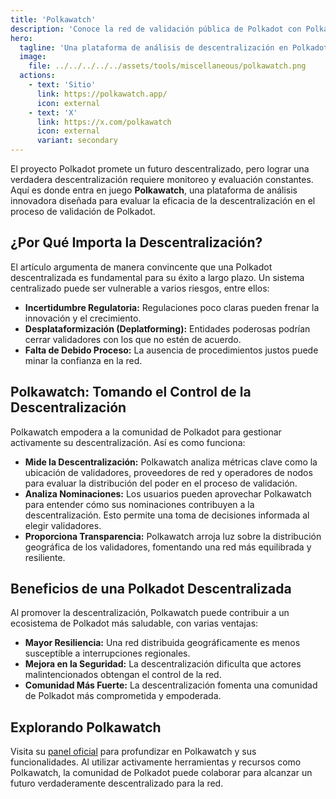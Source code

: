 ```yaml
---
title: 'Polkawatch'
description: 'Conoce la red de validación pública de Polkadot con Polkawatch, una herramienta de análisis y monitoreo de la descentralización en Polkadot.'
hero:
  tagline: 'Una plataforma de análisis de descentralización en Polkadot.'
  image: 
    file: ../../../../../assets/tools/miscellaneous/polkawatch.png
  actions:
    - text: 'Sitio'
      link: https://polkawatch.app/
      icon: external
    - text: 'X'
      link: https://x.com/polkawatch
      icon: external
      variant: secondary
---
```


El proyecto Polkadot promete un futuro descentralizado, pero lograr una verdadera descentralización requiere monitoreo y evaluación constantes. Aquí es donde entra en juego **Polkawatch**, una plataforma de análisis innovadora diseñada para evaluar la eficacia de la descentralización en el proceso de validación de Polkadot.

## ¿Por Qué Importa la Descentralización?
El artículo argumenta de manera convincente que una Polkadot descentralizada es fundamental para su éxito a largo plazo. Un sistema centralizado puede ser vulnerable a varios riesgos, entre ellos:
- **Incertidumbre Regulatoria:** Regulaciones poco claras pueden frenar la innovación y el crecimiento.  
- **Desplataformización (Deplatforming):** Entidades poderosas podrían cerrar validadores con los que no estén de acuerdo.  
- **Falta de Debido Proceso:** La ausencia de procedimientos justos puede minar la confianza en la red.

## Polkawatch: Tomando el Control de la Descentralización
Polkawatch empodera a la comunidad de Polkadot para gestionar activamente su descentralización. Así es como funciona:
- **Mide la Descentralización:** Polkawatch analiza métricas clave como la ubicación de validadores, proveedores de red y operadores de nodos para evaluar la distribución del poder en el proceso de validación.  
- **Analiza Nominaciones:** Los usuarios pueden aprovechar Polkawatch para entender cómo sus nominaciones contribuyen a la descentralización. Esto permite una toma de decisiones informada al elegir validadores.  
- **Proporciona Transparencia:** Polkawatch arroja luz sobre la distribución geográfica de los validadores, fomentando una red más equilibrada y resiliente.

## Beneficios de una Polkadot Descentralizada
Al promover la descentralización, Polkawatch puede contribuir a un ecosistema de Polkadot más saludable, con varias ventajas:
- **Mayor Resiliencia:** Una red distribuida geográficamente es menos susceptible a interrupciones regionales.  
- **Mejora en la Seguridad:** La descentralización dificulta que actores malintencionados obtengan el control de la red.  
- **Comunidad Más Fuerte:** La descentralización fomenta una comunidad de Polkadot más comprometida y empoderada.

## Explorando Polkawatch
Visita su [panel oficial](https://polkawatch.app/) para profundizar en Polkawatch y sus funcionalidades. Al utilizar activamente herramientas y recursos como Polkawatch, la comunidad de Polkadot puede colaborar para alcanzar un futuro verdaderamente descentralizado para la red.
